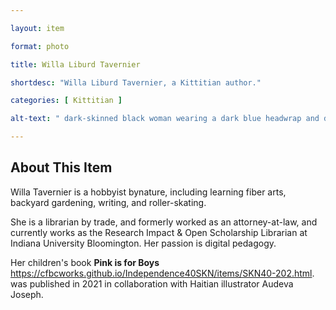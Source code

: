 ```yaml
--- 

layout: item

format: photo 

title: Willa Liburd Tavernier

shortdesc: "Willa Liburd Tavernier, a Kittitian author."

categories: [ Kittitian ] 

alt-text: " dark-skinned black woman wearing a dark blue headwrap and dark blue clothing"

--- 
```


## About This Item 

Willa Tavernier is a hobbyist bynature, including learning fiber arts, backyard gardening, writing, and roller-skating. 

She is a librarian by trade, and formerly worked as an attorney-at-law, and currently works as the Research Impact & Open Scholarship Librarian at Indiana University Bloomington. Her passion is digital pedagogy.

Her children's book **Pink is for Boys** https://cfbcworks.github.io/Independence40SKN/items/SKN40-202.html.  was published in 2021 in collaboration with Haitian illustrator Audeva Joseph.
